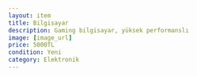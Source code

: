 ```yaml
---
layout: item
title: Bilgisayar
description: Gaming bilgisayar, yüksek performanslı
image: [image_url]
price: 5000TL
condition: Yeni
category: Elektronik
---
```

